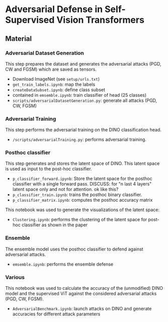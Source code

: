 # Adversarial Defense in Self-Supervised Vision Transformers

## Material

### Adversarial Dataset Generation

This step prepares the dataset and generates the adversarial attacks (PGD, CW and FGSM) which are saved as tensors. 

- Download ImageNet (see `setup/urls.txt`)
- `get_train_labels.ipynb`: map the labels
- `createDataSubset.ipynb`: define class subset
- contained in `emsemble.ipynb`: train classifier of head (25 classes)
- `scripts/adversarialDatasetGeneration.py`: generate all attacks (PGD, CW, FGSM)

### Adversarial Training

This step performs the adversarial training on the DINO classification head.

- `/scripts/adversarialTraining.py`: performs adversarial training.

### Posthoc classifier

This step generates and stores the latent space of DINO. This latent space is used as input to the post-hoc classifier.

- `p_classifier_forward.ipynb`: Store the latent space for the posthoc classifier with a single forward pass. DISCUSS: for "n last 4 layers" latent space only and not for attention. ok like this?
- `p_classifier_train.ipynb`: trains the posthoc binary classifier.
- `p_classifier_matrix.ipynb`: computes the posthoc accuracy matrix

This notebook was used to generate the visualizations of the latent space:

- `Clustering.ipynb`: performs the clustering of the latent space for post-hoc classifier as shown in the paper

### Ensemble

The ensemble model uses the posthoc classifier to defend against adversarial attacks.

- `emsemble.ipynb`: performs the ensemble defense

### Various

This notebook was used to calculate the accuracy of the (unmodified) DINO model and the supervised ViT against the considered adversarial attacks (PGD, CW, FGSM).

- `AdversarialBenchmark.ipynb`: launch attacks on DINO and generate accuracies for different attack parameters
